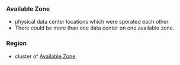 ### Available Zone
- physical data center locations which were sperated each other.
- There could be more than one data center on one available zone.

### Region
- cluster of [Available Zone](#AvailableZone).
